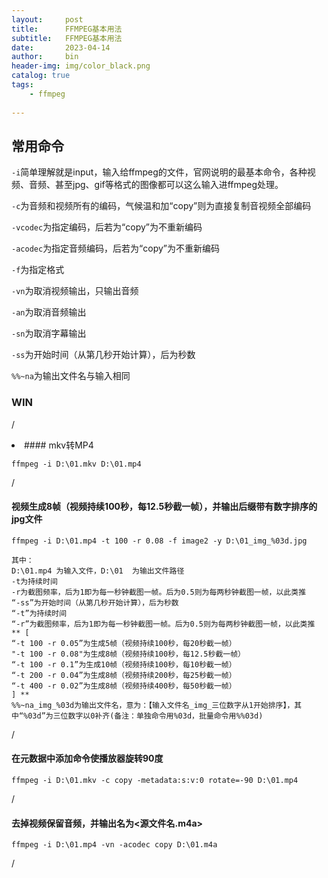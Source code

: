 ```yaml
---
layout:     post
title:      FFMPEG基本用法
subtitle:   FFMPEG基本用法
date:       2023-04-14
author:     bin
header-img: img/color_black.png
catalog: true
tags:
    - ffmpeg
    
---
```


## 常用命令



`-i`简单理解就是input，输入给ffmpeg的文件，官网说明的最基本命令，各种视频、音频、甚至jpg、gif等格式的图像都可以这么输入进ffmpeg处理。

`-c`为音频和视频所有的编码，气候温和加“copy”则为直接复制音视频全部编码

`-vcodec`为指定编码，后若为“copy”为不重新编码

`-acodec`为指定音频编码，后若为“copy”为不重新编码

`-f`为指定格式

`-vn`为取消视频输出，只输出音频

`-an`为取消音频输出

`-sn`为取消字幕输出

`-ss`为开始时间（从第几秒开始计算），后为秒数

`%%~na`为输出文件名与输入相同






### WIN

/
<li>
#### mkv转MP4

```
ffmpeg -i D:\01.mkv D:\01.mp4
```

/

#### 视频生成8帧（视频持续100秒，每12.5秒截一帧），并输出后缀带有数字排序的jpg文件

```
ffmpeg -i D:\01.mp4 -t 100 -r 0.08 -f image2 -y D:\01_img_%03d.jpg
```
```
其中：
D:\01.mp4 为输入文件，D:\01  为输出文件路径
-t为持续时间
-r为截图频率，后为1即为每一秒钟截图一帧。后为0.5则为每两秒钟截图一帧，以此类推
“-ss”为开始时间（从第几秒开始计算），后为秒数
“-t”为持续时间
“-r”为截图频率，后为1即为每一秒钟截图一帧。后为0.5则为每两秒钟截图一帧，以此类推
** [
“-t 100 -r 0.05”为生成5帧（视频持续100秒，每20秒截一帧）
"-t 100 -r 0.08"为生成8帧（视频持续100秒，每12.5秒截一帧）
“-t 100 -r 0.1”为生成10帧（视频持续100秒，每10秒截一帧）
“-t 200 -r 0.04”为生成8帧（视频持续200秒，每25秒截一帧）
“-t 400 -r 0.02”为生成8帧（视频持续400秒，每50秒截一帧）
] **
%%~na_img_%03d为输出文件名，意为：【输入文件名_img_三位数字从1开始排序】，其中“%03d”为三位数字以0补齐(备注：单独命令用%03d，批量命令用%%03d)

```

/

#### 在元数据中添加命令使播放器旋转90度

```
ffmpeg -i D:\01.mkv -c copy -metadata:s:v:0 rotate=-90 D:\01.mp4
```

/

#### 去掉视频保留音频，并输出名为<源文件名.m4a>

```
ffmpeg -i D:\01.mp4 -vn -acodec copy D:\01.m4a
```

/
</li>